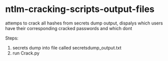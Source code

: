 # ntlm-cracking-scripts-output-files
attemps to crack all hashes from secrets dump output, dispalys which users have their corresponding cracked passwords and which dont

Steps:
1) secrets dump into file called secretsdump_output.txt
2) run Crack.py
   
